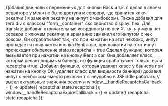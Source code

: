   Добавил две новых переменных для кнопки Back и т.к. я делал в своем редакторе у меня не было доступа к серверу, 
  где хранится ключ рекапчи ( я заменил рекапчу на инпут с чекбоксом). Также добавил для тега div c классом "form__container" 
  css свойство display: flex.
  Для translate добавил отричательные координаты по оси X.
  т.к. я у меня нет сервера с ключем рекапчи, я временно заменил его инпутом с чек боксом. Он отрабатывает так, что при нажатии на этот чекбокс,
  инпут пропадает и появляется кнопка Rent a car, при нажатии на этот инпут происходит обновление state.recaptcha = true
  Сделал функцию, которая вызывается при нажатии на кнопку Rent a car. Она добавляет класс, который делает видимым баннер, но
  функция срабатывает только, если recaptcha=true. Добавил функцию, которая удаляет класс у баннера при нажатии на кнопку ОК (удаляет класс для видимости баннера)
  добавил инпут с чекбоксом вместо рекапчи т.к. неудобно в JSFiddle работать
  //вывел актуальные значения рекапчи
  window.__handleRecaptchaCallback = () => update({ recaptcha: state.recaptcha });
  window.__handleRecaptchaExpireCallback = () => update({ recaptcha: state.recaptcha });
  
  
  

